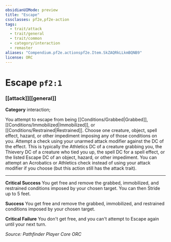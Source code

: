 ```yaml
---
obsidianUIMode: preview
title: "Escape"
cssclasses: pf2e,pf2e-action
tags:
  - trait/attack
  - trait/general
  - trait/common
  - category/interaction
  - remaster
aliases: "Compendium.pf2e.actionspf2e.Item.SkZAQRkLLkmBQNB9"
license: ORC
---
```

# Escape `pf2:1`

### [[attack]][[general]]

**Category** interaction; 




You attempt to escape from being [[Conditions/Grabbed|Grabbed]], [[Conditions/Immobilized|Immobilized]], or [[Conditions/Restrained|Restrained]]. Choose one creature, object, spell effect, hazard, or other impediment imposing any of those conditions on you. Attempt a check using your unarmed attack modifier against the DC of the effect. This is typically the Athletics DC of a creature grabbing you, the Thievery DC of a creature who tied you up, the spell DC for a spell effect, or the listed Escape DC of an object, hazard, or other impediment. You can attempt an Acrobatics or Athletics check instead of using your attack modifier if you choose (but this action still has the attack trait).

* * *

**Critical Success** You get free and remove the grabbed, immobilized, and restrained conditions imposed by your chosen target. You can then Stride up to 5 feet.

**Success** You get free and remove the grabbed, immobilized, and restrained conditions imposed by your chosen target.

**Critical Failure** You don't get free, and you can't attempt to Escape again until your next turn.

*Source: Pathfinder Player Core*
*ORC*
